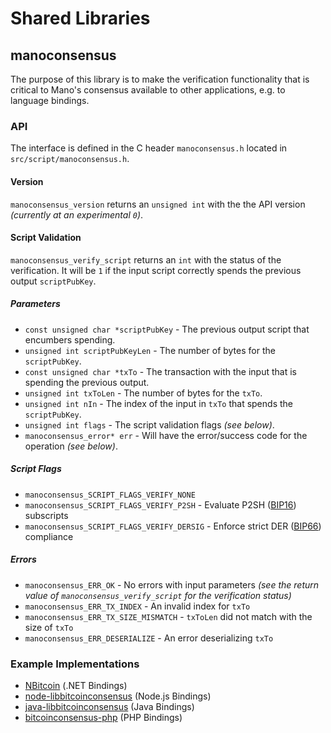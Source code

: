 Shared Libraries
================

## manoconsensus

The purpose of this library is to make the verification functionality that is critical to Mano's consensus available to other applications, e.g. to language bindings.

### API

The interface is defined in the C header `manoconsensus.h` located in  `src/script/manoconsensus.h`.

#### Version

`manoconsensus_version` returns an `unsigned int` with the the API version *(currently at an experimental `0`)*.

#### Script Validation

`manoconsensus_verify_script` returns an `int` with the status of the verification. It will be `1` if the input script correctly spends the previous output `scriptPubKey`.

##### Parameters
- `const unsigned char *scriptPubKey` - The previous output script that encumbers spending.
- `unsigned int scriptPubKeyLen` - The number of bytes for the `scriptPubKey`.
- `const unsigned char *txTo` - The transaction with the input that is spending the previous output.
- `unsigned int txToLen` - The number of bytes for the `txTo`.
- `unsigned int nIn` - The index of the input in `txTo` that spends the `scriptPubKey`.
- `unsigned int flags` - The script validation flags *(see below)*.
- `manoconsensus_error* err` - Will have the error/success code for the operation *(see below)*.

##### Script Flags
- `manoconsensus_SCRIPT_FLAGS_VERIFY_NONE`
- `manoconsensus_SCRIPT_FLAGS_VERIFY_P2SH` - Evaluate P2SH ([BIP16](https://github.com/bitcoin/bips/blob/master/bip-0016.mediawiki)) subscripts
- `manoconsensus_SCRIPT_FLAGS_VERIFY_DERSIG` - Enforce strict DER ([BIP66](https://github.com/bitcoin/bips/blob/master/bip-0066.mediawiki)) compliance

##### Errors
- `manoconsensus_ERR_OK` - No errors with input parameters *(see the return value of `manoconsensus_verify_script` for the verification status)*
- `manoconsensus_ERR_TX_INDEX` - An invalid index for `txTo`
- `manoconsensus_ERR_TX_SIZE_MISMATCH` - `txToLen` did not match with the size of `txTo`
- `manoconsensus_ERR_DESERIALIZE` - An error deserializing `txTo`

### Example Implementations
- [NBitcoin](https://github.com/NicolasDorier/NBitcoin/blob/master/NBitcoin/Script.cs#L814) (.NET Bindings)
- [node-libbitcoinconsensus](https://github.com/bitpay/node-libbitcoinconsensus) (Node.js Bindings)
- [java-libbitcoinconsensus](https://github.com/dexX7/java-libbitcoinconsensus) (Java Bindings)
- [bitcoinconsensus-php](https://github.com/Bit-Wasp/bitcoinconsensus-php) (PHP Bindings)
